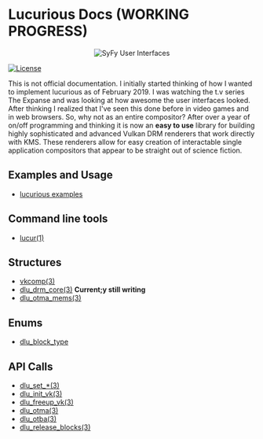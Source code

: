 # Lucurious Docs (WORKING PROGRESS)
[//]: <> (GIF taken from https://gmunk.com/OBLIVION-GFX)
<p align="center"><img src="https://easyip2023.github.io/lucurious-docs/OBLVN_GFX_CHAN_01.gif" alt="SyFy User Interfaces"></p>

[![License](https://img.shields.io/badge/license-MIT-brightgreen.svg)](#license)

This is not official documentation. I initially started thinking of how I wanted to implement lucurious as of February 2019. I was watching the t.v series 
The Expanse and was looking at how awesome the user interfaces looked. After thinking I realized that I've seen this done before in video games and in web browsers. 
So, why not as an entire compositor? After over a year of on/off programming and thinking it is now an **easy to use** library for building highly sophisticated and 
advanced Vulkan DRM renderers that work directly with KMS. These renderers allow for easy creation of interactable single application compositors that appear to be 
straight out of science fiction.

## Examples and Usage
* [lucurious examples](https://github.com/EasyIP2023/lucurious-examples)

## Command line tools
* [lucur(1)](https://easyip2023.github.io/lucurious-docs/cmd/lucur)

## Structures
* [vkcomp(3)](https://easyip2023.github.io/lucurious-docs/structs/vkcomp/vkcomp)
* [dlu_drm_core(3)](https://easyip2023.github.io/lucurious-docs/structs/drm/dlu_drm_core) **Current;y still writing**
* [dlu_otma_mems(3)](https://easyip2023.github.io/lucurious-docs/structs/utils/dlu_otma_mems)

## Enums
* [dlu_block_type](https://easyip2023.github.io/lucurious-docs/enums/utils/dlu_block_type)

## API Calls
* [dlu_set_*(3)](https://easyip2023.github.io/lucurious-docs/api/dlu_set)
* [dlu_init_vk(3)](https://easyip2023.github.io/lucurious-docs/api/vkcomp/dlu_init_vk)
* [dlu_freeup_vk(3)](https://easyip2023.github.io/lucurious-docs/api/vkcomp/dlu_freeup_vk)
* [dlu_otma(3)](https://easyip2023.github.io/lucurious-docs/api/utils/dlu_otma)
* [dlu_otba(3)](https://easyip2023.github.io/lucurious-docs/api/utils/dlu_otba)
* [dlu_release_blocks(3)](https://easyip2023.github.io/lucurious-docs/api/utils/dlu_release_blocks)